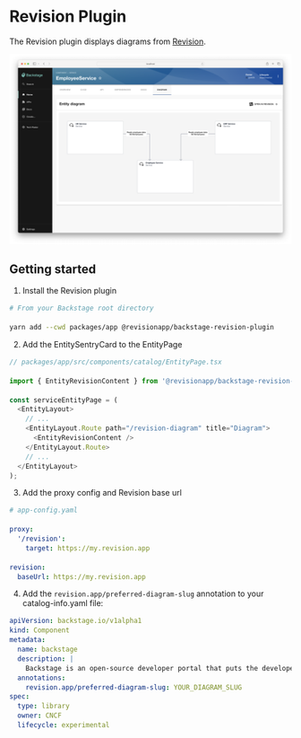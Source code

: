 # Revision Plugin

The Revision plugin displays diagrams from [Revision](https://revision.app).

![Revision diagram](https://raw.githubusercontent.com/revision-org/backstage-plugins/main/plugins/revision/docs/entity-content.png?token=GHSAT0AAAAAACMIHK3NSCRHFJPATIJSMY7UZNTW5TA "Revision diagram")

## Getting started

1. Install the Revision plugin

```bash
# From your Backstage root directory

yarn add --cwd packages/app @revisionapp/backstage-revision-plugin
```

2. Add the EntitySentryCard to the EntityPage

```javascript
// packages/app/src/components/catalog/EntityPage.tsx

import { EntityRevisionContent } from '@revisionapp/backstage-revision-plugin';

const serviceEntityPage = (
  <EntityLayout>
    // ...
    <EntityLayout.Route path="/revision-diagram" title="Diagram">
      <EntityRevisionContent />
    </EntityLayout.Route>
    // ...
  </EntityLayout>
);
```

3. Add the proxy config and Revision base url

```yaml
# app-config.yaml

proxy:
  '/revision':
    target: https://my.revision.app

revision:
  baseUrl: https://my.revision.app
```

4. Add the `revision.app/preferred-diagram-slug` annotation to your catalog-info.yaml file:

```yaml
apiVersion: backstage.io/v1alpha1
kind: Component
metadata:
  name: backstage
  description: |
    Backstage is an open-source developer portal that puts the developer experience first.
  annotations:
    revision.app/preferred-diagram-slug: YOUR_DIAGRAM_SLUG
spec:
  type: library
  owner: CNCF
  lifecycle: experimental
```
